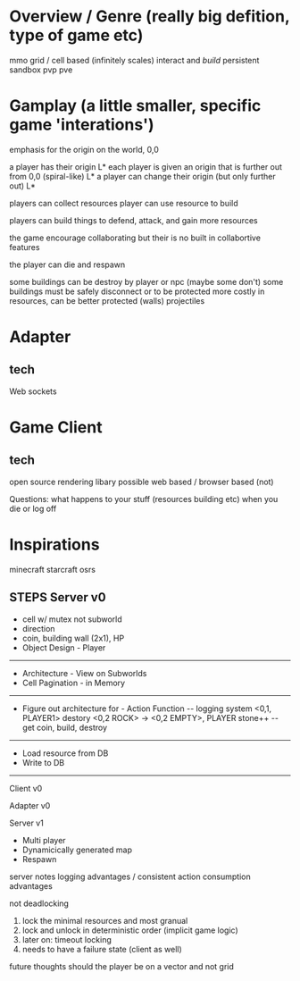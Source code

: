 # Overview / Genre (really big defition, type of game etc)
mmo
grid / cell based (infinitely scales)
interact and *build*
persistent
sandbox
pvp
pve

# Gamplay (a little smaller, specific game 'interations')
emphasis for the origin on the world, 0,0

a player has their origin L*
each player is given an origin that is further out from 0,0 (spiral-like) L*
a player can change their origin (but only further out) L*

players can collect resources
player can use resource to build

players can build things to defend, attack, and gain more resources

the game encourage collaborating but their is no built in collabortive features

the player can die and respawn

some buildings can be destroy by player or npc (maybe some don't)
some buildings must be safely disconnect or to be protected
more costly in resources, can be better protected (walls)
projectiles

# Adapter
## tech
Web sockets

# Game Client
## tech
open source rendering libary possible web based / browser based (not)

Questions:
what happens to your stuff (resources building etc) when you die or log off

# Inspirations
minecraft
starcraft
osrs


STEPS
Server v0
---
- cell w/ mutex not subworld
- direction
- coin, building wall (2x1), HP
- Object Design - Player
---
- Architecture - View on Subworlds
- Cell Pagination - in Memory
---
- Figure out architecture for - Action Function
-- logging system <0,1, PLAYER1> destory <0,2 ROCK> -> <0,2 EMPTY>, PLAYER stone++
-- get coin, build, destroy
---
- Load resource from DB
- Write to DB
---

Client v0

Adapter v0

Server v1
- Multi player
- Dynamicically generated map
- Respawn

server notes
logging advantages / consistent action consumption advantages

not deadlocking
1. lock the minimal resources and most granual
2. lock and unlock in deterministic order (implicit game logic)
3. later on: timeout locking
4. needs to have a failure state (client as well)

future thoughts
should the player be on a vector and not grid
